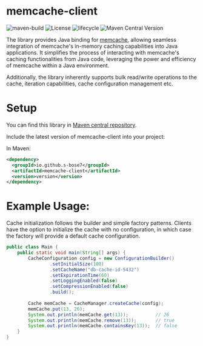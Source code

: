 # memcache-client

![maven-build](https://github.com/s-bose7/memcache-client/actions/workflows/build.yml/badge.svg)
![License](https://img.shields.io/github/license/s-bose7/memcache-client?color=blue)
![lifecycle](https://img.shields.io/badge/lifecycle-beta-blue)
![Maven Central Version](https://img.shields.io/maven-central/v/io.github.s-bose7/memcache-client)


The library provides Java binding for [memcache](https://github.com/s-bose7/memcache.git), allowing seamless integration of memcache's in-memory caching capabilities into Java applications. It simplifies the process of interacting with memcache's caching functionalities from Java code, leveraging the power and efficiency of memcache within a Java environment.

Additionally, the library inherently supports bulk read/write operations to the cache, iteration capabilities, cache configuration management etc.

# Setup

You can find this library in [Maven central repository](https://mvnrepository.com/artifact/io.github.s-bose7/memcache-client). 

Include the latest version of memcache-client into your project:

In Maven:

```xml
<dependency>
  <groupId>io.github.s-bose7</groupId>
  <artifactId>memcache-client</artifactId>
  <version>version</version>
</dependency>
```


# Example Usage:

Cache initialization follows the builder and simple factory patterns. Clients have the option to initialize the cache with no configuration, in which case the factory will provide a default cache configuration.

```java
public class Main {
	public static void main(String[] args) {
		CacheConfiguration config = new ConfigurationBuilder()
				.setInitialSize(100)									
				.setCacheName("db-cache-id-5432")									
				.setExpirationTime(60)
				.setLoggingEnabled(false)
				.setCompressionEnabled(false)
				.build();
		
		Cache memCache = CacheManager.createCache(config);
		memCache.put(13, 26);
		System.out.println(memCache.get(13));          // 26
		System.out.println(memCache.remove(13));       // true
		System.out.println(memCache.containsKey(13));  // false
	}
}
```

